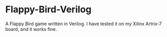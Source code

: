 # Flappy-Bird-Verilog
A Flappy Bird game written in Verilog.
I have tested it on my Xilinx Artrix-7 board, and it works fine.
